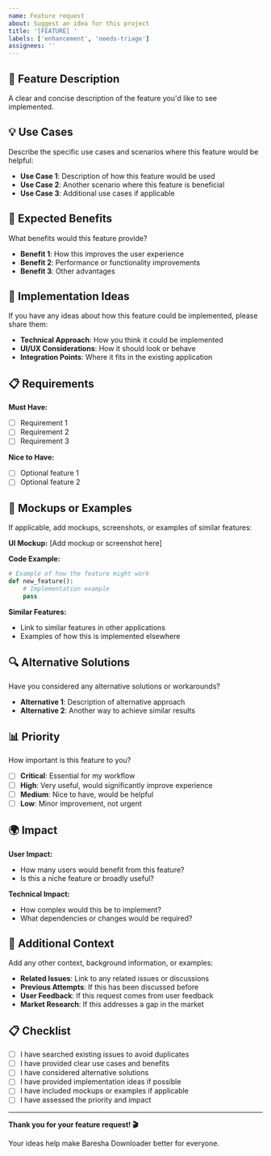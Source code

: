 ```yaml
---
name: Feature request
about: Suggest an idea for this project
title: '[FEATURE] '
labels: ['enhancement', 'needs-triage']
assignees: ''
---
```


## 🚀 Feature Description

A clear and concise description of the feature you'd like to see implemented.

## 💡 Use Cases

Describe the specific use cases and scenarios where this feature would be helpful:

- **Use Case 1**: Description of how this feature would be used
- **Use Case 2**: Another scenario where this feature is beneficial
- **Use Case 3**: Additional use cases if applicable

## 🎯 Expected Benefits

What benefits would this feature provide?

- **Benefit 1**: How this improves the user experience
- **Benefit 2**: Performance or functionality improvements
- **Benefit 3**: Other advantages

## 🔧 Implementation Ideas

If you have any ideas about how this feature could be implemented, please share them:

- **Technical Approach**: How you think it could be implemented
- **UI/UX Considerations**: How it should look or behave
- **Integration Points**: Where it fits in the existing application

## 📋 Requirements

**Must Have:**
- [ ] Requirement 1
- [ ] Requirement 2
- [ ] Requirement 3

**Nice to Have:**
- [ ] Optional feature 1
- [ ] Optional feature 2

## 🎨 Mockups or Examples

If applicable, add mockups, screenshots, or examples of similar features:

**UI Mockup:**
[Add mockup or screenshot here]

**Code Example:**
```python
# Example of how the feature might work
def new_feature():
    # Implementation example
    pass
```

**Similar Features:**
- Link to similar features in other applications
- Examples of how this is implemented elsewhere

## 🔍 Alternative Solutions

Have you considered any alternative solutions or workarounds?

- **Alternative 1**: Description of alternative approach
- **Alternative 2**: Another way to achieve similar results

## 📊 Priority

How important is this feature to you?

- [ ] **Critical**: Essential for my workflow
- [ ] **High**: Very useful, would significantly improve experience
- [ ] **Medium**: Nice to have, would be helpful
- [ ] **Low**: Minor improvement, not urgent

## 🌍 Impact

**User Impact:**
- How many users would benefit from this feature?
- Is this a niche feature or broadly useful?

**Technical Impact:**
- How complex would this be to implement?
- What dependencies or changes would be required?

## 📝 Additional Context

Add any other context, background information, or examples:

- **Related Issues**: Link to any related issues or discussions
- **Previous Attempts**: If this has been discussed before
- **User Feedback**: If this request comes from user feedback
- **Market Research**: If this addresses a gap in the market

## 📋 Checklist

- [ ] I have searched existing issues to avoid duplicates
- [ ] I have provided clear use cases and benefits
- [ ] I have considered alternative solutions
- [ ] I have provided implementation ideas if possible
- [ ] I have included mockups or examples if applicable
- [ ] I have assessed the priority and impact

---

**Thank you for your feature request! 🎬**

Your ideas help make Baresha Downloader better for everyone. 